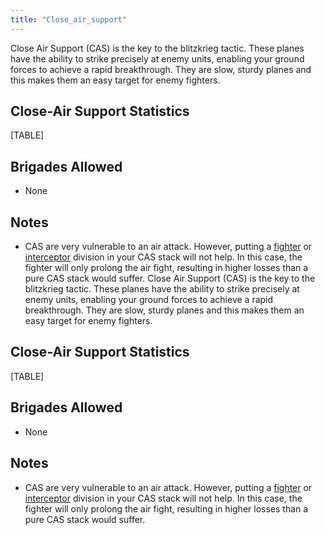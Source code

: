 ```yaml
---
title: "Close_air_support"
---
```


Close Air Support (CAS) is the key to the blitzkrieg tactic. These
planes have the ability to strike precisely at enemy units, enabling
your ground forces to achieve a rapid breakthrough. They are slow,
sturdy planes and this makes them an easy target for enemy fighters.

##  Close-Air Support Statistics 

[TABLE]

##  Brigades Allowed 

-   None

##  Notes 

-   CAS are very vulnerable to an air attack. However, putting a
    [fighter](/Fighter "Fighter") or
    [interceptor](/Interceptor "Interceptor") division in your CAS stack
    will not help. In this case, the fighter will only prolong the air
    fight, resulting in higher losses than a pure CAS stack would
    suffer.
Close Air Support (CAS) is the key to the blitzkrieg tactic. These
planes have the ability to strike precisely at enemy units, enabling
your ground forces to achieve a rapid breakthrough. They are slow,
sturdy planes and this makes them an easy target for enemy fighters.

##  Close-Air Support Statistics 

[TABLE]

##  Brigades Allowed 

-   None

##  Notes 

-   CAS are very vulnerable to an air attack. However, putting a
    [fighter](/Fighter "Fighter") or
    [interceptor](/Interceptor "Interceptor") division in your CAS stack
    will not help. In this case, the fighter will only prolong the air
    fight, resulting in higher losses than a pure CAS stack would
    suffer.
